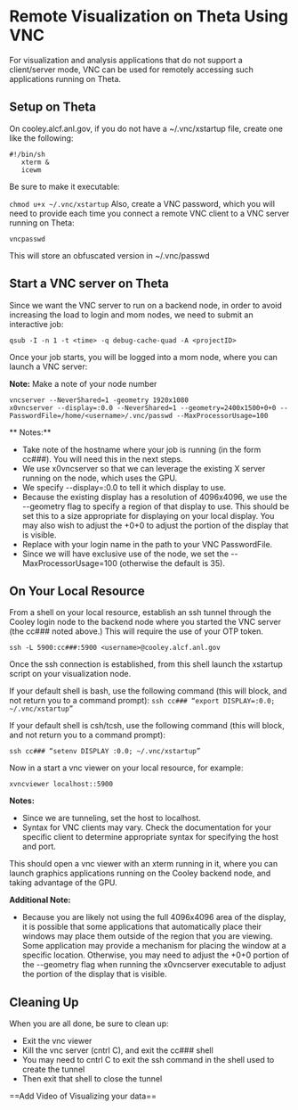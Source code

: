 # Remote Visualization on Theta Using VNC

For visualization and analysis applications that do not support a client/server mode, VNC can be used for remotely accessing such applications running on Theta.

## Setup on Theta
On cooley.alcf.anl.gov, if you do not have a ~/.vnc/xstartup file, create one like the following:
```
#!/bin/sh
   xterm &
   icewm
```
Be sure to make it executable:

```chmod u+x ~/.vnc/xstartup```
Also, create a VNC password, which you will need to provide each time you connect a remote VNC client to a VNC server running on Theta:

```vncpasswd```

This will store an obfuscated version in ~/.vnc/passwd

## Start a VNC server on Theta
Since we want the VNC server to run on a backend node, in order to avoid increasing the load to login and mom nodes, we need to submit an interactive job:

```qsub -I -n 1 -t <time> -q debug-cache-quad -A <projectID>```

Once your job starts, you will be logged into a mom node, where you can launch a VNC server:

**Note:** Make a note of your node number
```
vncserver --NeverShared=1 -geometry 1920x1080
x0vncserver --display=:0.0 --NeverShared=1 --geometry=2400x1500+0+0 --PasswordFile=/home/<username>/.vnc/passwd --MaxProcessorUsage=100
```

** Notes:**

- Take note of the hostname where your job is running (in the form cc###).  You will need this in the next steps.
- We use x0vncserver so that we can leverage the existing X server running on the node, which uses the GPU.  
- We specify --display=:0.0 to tell it which display to use.
- Because the existing display has a resolution of 4096x4096, we use the --geometry flag to specify a region of that display to use.  This should be set this to a size appropriate for displaying on your local display.  You may also wish to adjust the +0+0 to adjust the portion of the display that is visible.
- Replace <username> with your login name in the path to your VNC PasswordFile.
- Since we will have exclusive use of the node, we set the --MaxProcessorUsage=100 (otherwise the default is 35).
  
## On Your Local Resource
From a shell on your local resource, establish an ssh tunnel through the Cooley login node to the backend node where you started the VNC server (the cc### noted above.) This will require the use of your OTP token.
  
```ssh -L 5900:cc###:5900 <username>@cooley.alcf.anl.gov```
  
Once the ssh connection is established, from this shell launch the xstartup script on your visualization node.  

If your default shell is bash, use the following command (this will block, and not return you to a command prompt):
```ssh cc### “export DISPLAY=:0.0; ~/.vnc/xstartup”```

If your default shell is csh/tcsh, use the following command (this will block, and not return you to a command prompt):

```ssh cc### “setenv DISPLAY :0.0; ~/.vnc/xstartup”```

Now in a start a vnc viewer on your local resource, for example:

```xvncviewer localhost::5900```

**Notes:**
- Since we are tunneling, set the host to localhost.
- Syntax for VNC clients may vary.  Check the documentation for your specific client to determine appropriate syntax for specifying the host and port.

This should open a vnc viewer with an xterm running in it, where you can launch graphics applications running on the Cooley backend node, and taking advantage of the GPU.

**Additional Note:**
- Because you are likely not using the full 4096x4096 area of the display, it is possible that some applications that automatically place their windows may place them outside of the region that you are viewing.  Some application may provide a mechanism for placing the window at a specific location.  Otherwise, you may need to adjust the +0+0 portion of the --geometry flag when running the x0vncserver executable to adjust the portion of the display that is visible.
  
## Cleaning Up
When you are all done, be sure to clean up:
- Exit the vnc viewer
- Kill the vnc server (cntrl C), and exit the cc### shell
- You may need to cntrl C to exit the ssh command in the shell used to create the tunnel 
- Then exit that shell to close the tunnel
  
==Add Video of Visualizing your data==
